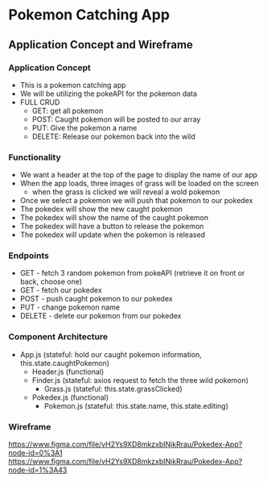 # Pokemon Catching App

## Application Concept and Wireframe

### Application Concept
- This is a pokemon catching app
- We will be utilizing the pokeAPI for the pokemon data
- FULL CRUD
  - GET: get all pokemon
  - POST: Caught pokemon will be posted to our array
  - PUT: Give the pokemon a name
  - DELETE: Release our pokemon back into the wild

### Functionality
- We want a header at the top of the page to display the name of our app
- When the app loads, three images of grass will be loaded on the screen
  - when the grass is clicked we will reveal a wold pokemon
- Once we select a pokemon we will push that pokemon to our pokedex
- The pokedex will show the new caught pokemon
- The pokedex will show the name of the caught pokemon
- The pokedex will have a button to release the pokemon
- The pokedex will update when the pokemon is released

### Endpoints
- GET - fetch 3 random pokemon from pokeAPI (retrieve it on front or back, choose one)
- GET - fetch our pokedex
- POST - push caught pokemon to our pokedex
- PUT - change pokemon name
- DELETE - delete our pokemon from our pokedex

### Component Architecture
- App.js (stateful: hold our caught pokemon information, this.state.caughtPokemon)
  - Header.js (functional)
  - Finder.js (stateful: axios request to fetch the three wild pokemon)
    - Grass.js (stateful: this.state.grassClicked)
  - Pokedex.js (functional)
    - Pokemon.js (stateful: this.state.name, this.state.editing)
  
### Wireframe
https://www.figma.com/file/vH2Ys9XD8mkzxbINjkRrau/Pokedex-App?node-id=0%3A1
https://www.figma.com/file/vH2Ys9XD8mkzxbINjkRrau/Pokedex-App?node-id=1%3A43

